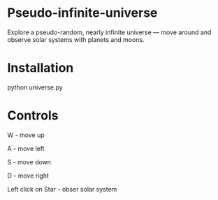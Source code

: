 # Pseudo-infinite-universe
Explore a pseudo-random, nearly infinite universe — move around and observe solar systems with planets and moons.

# Installation
python universe.py

# Controls
W - move up

A - move left

S - move down

D - move right

Left click on Star - obser solar system
